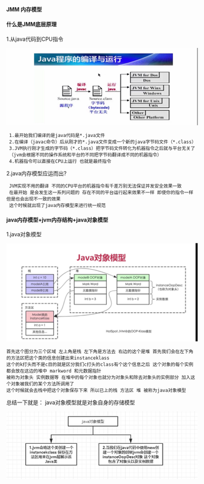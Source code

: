 
#### JMM 内存模型

#### 什么是JMM底层原理

1.从java代码到CPU指令

 ![img](https://raw.githubusercontent.com/qiurunze123/imageall/master/threadjmm1.png)
     
     1.最开始我们编译的是java代码是*.java文件
     2.在编译（javac命令）后从刚才的*.java文件变成一个新的java字节码文件（*.class）
     3.JVM执行刚才生成的字节码（*.class）把字节码文件转化为机器指令之后就与平台无关了
     （jvm会根据不同的操作系统和平台的不同把字节码翻译成不同的机器指令）
     4.机器指令可以直接在CPU上运行 也就是最终指令
     
2.java内存模型应运而出?

     JVM实现不用的翻译 不同的CPU平台的机器指令有千差万别无法保证并发安全效果一致
     在最开始 是会发生这一系列问题的 存在不同的平台运行起来效果不一样 即使你的指令一样但是也会出现不一致的效果
     这个时候就出现了java内存模型来进行统一规范
     
#### java内存模型+jvm内存结构+java对象模型


1.java对象模型

   ![img](https://raw.githubusercontent.com/qiurunze123/imageall/master/threadjmm2.png)
    
    
    首先这个图分为三个区域 左上角是栈 左下角是方法去 右边的这个是堆 首先我们会在左下角的方法区把这个类的信息创建出来instanceklass
    这个的k打头而不是c目的就是区分我们c打头的class有个这个信息之后 这个对象的每个实例都会放在这边的堆中 markword 和元数据指针 
    被称为对象头 实例数据等 在堆中的每个对象也就分为对象头和除去对象头的实例部分 加入这个对象被我们的某个方法所调用了
    这个时候就会去栈中把这个对象保存下来 所以已上的栈 方法区 堆 被称为java对象模型

总结一下就是： java对象模型就是对象自身的存储模型

   ![img](https://raw.githubusercontent.com/qiurunze123/imageall/master/threadjmm3.png)
